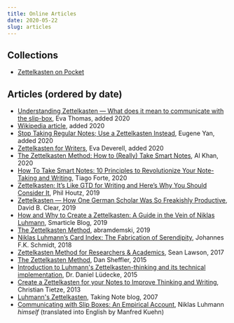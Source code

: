 ```yaml
---
title: Online Articles
date: 2020-05-22
slug: articles
---
```


## Collections

- [Zettelkasten on Pocket](https://getpocket.com/explore/zettelkasten)

## Articles (ordered by date)

- [Understanding Zettelkasten — What does it mean to communicate with the slip-box](https://medium.com/@ethomasv/understanding-zettelkasten-d0ca5bb1f80e?source=friends_link&sk=1823e7ca9d09c4a3549fe909df241d66), Eva Thomas, added 2020
- [Wikipedia article](https://en.wikipedia.org/wiki/Zettelkasten), added 2020
- [Stop Taking Regular Notes; Use a Zettelkasten Instead](https://eugeneyan.com/writing/note-taking-zettelkasten/), Eugene Yan, added 2020
- [Zettelkasten for Writers](https://www.eadeverell.com/zettelkasten/), Eva Deverell, added 2020
- [The Zettelkasten Method: How to (Really) Take Smart Notes](https://improveism.com/zettelkasten-smart-notes/), Al Khan, 2020
- [How To Take Smart Notes: 10 Principles to Revolutionize Your Note-Taking and Writing](https://fortelabs.co/blog/how-to-take-smart-notes/), Tiago Forte, 2020
- [Zettelkasten: It’s Like GTD for Writing and Here’s Why You Should Consider It](https://writingcooperative.com/zettelkasten-its-like-gtd-for-writing-and-here-s-why-you-should-consider-it-7dddf02be394), Phil Houtz, 2019
- [Zettelkasten — How One German Scholar Was So Freakishly Productive](https://writingcooperative.com/zettelkasten-how-one-german-scholar-was-so-freakishly-productive-997e4e0ca125), David B. Clear, 2019
- [How and Why to Create a Zettelkasten: A Guide in the Vein of Niklas Luhmann](https://article69.art.blog/2019/12/20/how-and-why-to-create-a-zettelkasten-a-guide-in-the-vein-of-niklas-luhman/), Smarticle Blog, 2019
- [The Zettelkasten Method](https://www.lesswrong.com/posts/NfdHG6oHBJ8Qxc26s/the-zettelkasten-method-1), abramdemski, 2019
- [Niklas Luhmann’s Card Index: The Fabrication of Serendipity](https://sociologica.unibo.it/article/view/8350/8270#fnref12), Johannes F.K. Schmidt, 2018
- [Zettelkasten Method for Researchers & Academics](https://www.seanlawson.net/2017/09/zettelkasten-researchers-academics/), Sean Lawson, 2017
- [The Zettelkasten Method](http://dansheffler.com/blog/2015-05-05-the-zettelkasten-method/), Dan Sheffler, 2015
- [Introduction to Luhmann's Zettelkasten-thinking and its technical implementation](https://strengejacke.files.wordpress.com/2015/10/introduction-into-luhmanns-zettelkasten-thinking.pdf), Dr. Daniel Lüdecke, 2015
- [Create a Zettelkasten for your Notes to Improve Thinking and Writing](https://zettelkasten.de/posts/zettelkasten-improves-thinking-writing/), Christian Tietze, 2013
- [Luhmann's Zettelkasten](https://takingnotenow.blogspot.com/2007/12/luhmanns-zettelkasten.html), Taking Note blog, 2007
- [Communicating with Slip Boxes: An Empirical Account](https://luhmann.surge.sh/communicating-with-slip-boxes), Niklas Luhmann *himself* (translated into English by Manfred Kuehn)
